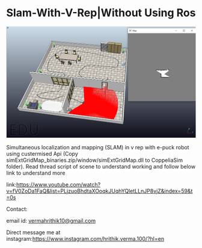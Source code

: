 # Slam-With-V-Rep|Without Using Ros
![](picture/gridmap.PNG)


 Simultaneous localization and mapping (SLAM) in v rep with e-puck robot using custermised Api (Copy simExtGridMap_binaries.zip/window/simExtGridMap.dll to CoppeliaSim folder).
  Read thread script of scene to understand working and follow below link to understand more
 
 link:https://www.youtube.com/watch?v=fV0ZoDa1FaQ&list=PLjzuoBhdtaXOoqkJUqhYQletLLnJP8vjZ&index=59&t=0s
 
 Contact:
 
 email id: vermahrithik10@gmail.com 
 
 Direct message me at instagram:https://www.instagram.com/hrithik.verma.100/?hl=en
 
